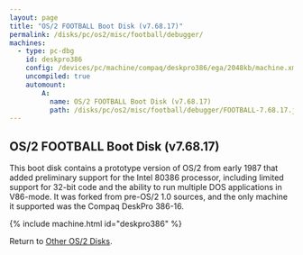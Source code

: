```yaml
---
layout: page
title: "OS/2 FOOTBALL Boot Disk (v7.68.17)"
permalink: /disks/pc/os2/misc/football/debugger/
machines:
  - type: pc-dbg
    id: deskpro386
    config: /devices/pc/machine/compaq/deskpro386/ega/2048kb/machine.xml
    uncompiled: true
    automount:
        A:
          name: OS/2 FOOTBALL Boot Disk (v7.68.17)
          path: /disks/pc/os2/misc/football/debugger/FOOTBALL-7.68.17.json
---
```


OS/2 FOOTBALL Boot Disk (v7.68.17)
---

This boot disk contains a prototype version of OS/2 from early 1987 that added preliminary support for the Intel 80386
processor, including limited support for 32-bit code and the ability to run multiple DOS applications in V86-mode.
It was forked from pre-OS/2 1.0 sources, and the only machine it supported was the Compaq DeskPro 386-16.

{% include machine.html id="deskpro386" %}

Return to [Other OS/2 Disks](/disks/pc/os2/misc/).
